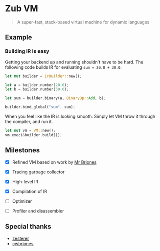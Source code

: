 # Zub VM
> A super-fast, stack-based virtual machine for dynamic languages

## Example

### Building IR is easy

Getting your backend up and running shouldn't have to be hard.
The following code builds IR for evaluating `sum = 20.0 + 30.0`.

```rust
let mut builder = IrBuilder::new();

let a = builder.number(20.0);
let b = builder.number(30.0);

let sum = builder.binary(a, BinaryOp::Add, b);

builder.bind_global("sum", sum);
```

When you feel like the IR is looking smooth. Simply let VM throw it through the compiler, and run it.

```rust
let mut vm = VM::new();
vm.exec(&builder.build());
```

## Milestones

- [x] Refined VM based on work by [Mr Briones](https://github.com/cwbriones)
- [x] Tracing garbage collector
- [x] High-level IR
- [x] Compilation of IR
- [ ] Optimizer
- [ ] Profiler and disassembler


## Special thanks

- [zesterer](https://github.com/zesterer)
- [cwbriones](https://github.com/cwbriones)
